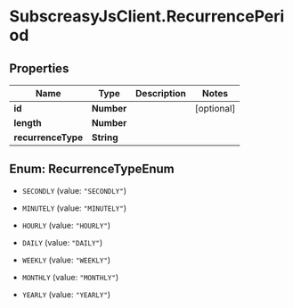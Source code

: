 # SubscreasyJsClient.RecurrencePeriod

## Properties
Name | Type | Description | Notes
------------ | ------------- | ------------- | -------------
**id** | **Number** |  | [optional] 
**length** | **Number** |  | 
**recurrenceType** | **String** |  | 


<a name="RecurrenceTypeEnum"></a>
## Enum: RecurrenceTypeEnum


* `SECONDLY` (value: `"SECONDLY"`)

* `MINUTELY` (value: `"MINUTELY"`)

* `HOURLY` (value: `"HOURLY"`)

* `DAILY` (value: `"DAILY"`)

* `WEEKLY` (value: `"WEEKLY"`)

* `MONTHLY` (value: `"MONTHLY"`)

* `YEARLY` (value: `"YEARLY"`)





